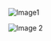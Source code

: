 

![Image1](/Users/sukeesh/go/src/github.com/sukeesh/markitdown-go/assets/sodapdf-converted_1_Im1.png)

![Image 2](/Users/sukeesh/go/src/github.com/sukeesh/markitdown-go/assets/sodapdf-converted_2_Im2.png)

